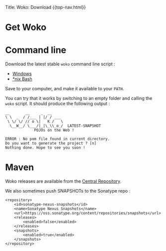 Title:  Woko: Download
{{top-nav.html}}

<div class="page-header">
    <h1 class="index">
        Get Woko
    </h1>
</div>


# Command line

Download the latest stable <code>woko</code> command line script :

* [Windows](https://raw.githubusercontent.com/pojosontheweb/woko/master/tooling/src/main/scripts/woko.bat)
* [*nix Bash](https://raw.githubusercontent.com/pojosontheweb/woko/master/tooling/src/main/scripts/woko)


Save to your computer, and make it available to your `PATH`.

You can try that it works by switching to an empty folder and calling the `woko` script.
It should produce the following output :

    __       __     _  __
    \ \  _  / /___ | |/ / ___
     \ \/ \/ // o \|   K /   \
      \__W__/ \___/|_|\_\\_o_/  LATEST-SNAPSHOT
                 POJOs on the Web !

    ERROR : No pom file found in current directory.
    Do you want to generate the project ? [n]
    Nothing done. Hope to see you soon !

# Maven

Woko releases are available from the [Central Repository](http://search.maven.org/#search|ga|1|g%3A%22com.pojosontheweb%22).

We also sometimes push SNAPSHOTs to the Sonatype repo :

    <repository>
        <id>sonatype-nexus-snapshots</id>
        <name>Sonatype Nexus Snapshots</name>
        <url>https://oss.sonatype.org/content/repositories/snapshots</url>
        <releases>
            <enabled>false</enabled>
        </releases>
        <snapshots>
            <enabled>true</enabled>
        </snapshots>
    </repository>


